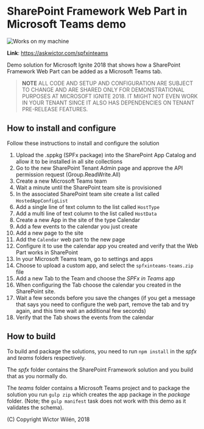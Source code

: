 # SharePoint Framework Web Part in Microsoft Teams demo

![Works on my machine](https://img.shields.io/badge/Works-on%20my%20machine-green.svg)

**Link**: https://askwictor.com/spfxinteams

Demo solution for Microsoft Ignite 2018 that shows how a SharePoint Framework Web Part can be added as a Microsoft Teams tab.

> **NOTE** ALL CODE AND SETUP AND CONFIGURATION ARE SUBJECT TO CHANGE AND ARE SHARED ONLY FOR DEMONSTRATIONAL PURPOSES AT MICROSOFT IGNITE 2018. IT MIGHT NOT EVEN WORK IN YOUR TENANT SINCE IT ALSO HAS DEPENDENCIES ON TENANT PRE-RELEASE FEATURES.


## How to install and configure

Follow these instructions to install and configure the solution

1. Upload the .sppkg (SPFx package) into the SharePoint App Catalog and allow it to be installed in all site collections
2. Go to the new SharePoint Tenant Admin page and approve the API permission request (Group.ReadWrite.All)
3. Create a new Microsoft Teams team
4. Wait a minute until the SharePoint team site is provisioned
5. In the associated SharePoint team site create a list called `HostedAppConfigList`
6. Add a single line of text column to the list called `HostType`
7. Add a multi line of text column to the list called `HostData`
8. Create a new App in the site of the type Calendar
9. Add a few events to the calendar you just create
10. Add a new page to the site
11. Add the `Calendar` web part to the new page
12. Configure it to use the calendar app you created and verify that the Web Part works in SharePoint
13. In your Microsoft Teams team, go to settings and apps
14. Choose to upload a custom app, and select the `spfxinteams-teams.zip` file
15. Add a new Tab to the Team and choose the *SPFx in Teams* app
16. When configuring the Tab choose the calendar you created in the SharePoint site.
17. Wait a few seconds before you save the changes (if you get a message that says you need to configure the web part, remove the tab and try again, and this time wait an additional few seconds)
18. Verify that the Tab shows the events from the calendar

## How to build

To build and package the solutions, you need to run `npm install` in the *spfx* and *teams* folders respectively.

The *spfx*  folder contains the SharePoint Framework solution and you build that as you normally do.

The *teams*  folder contains a Microsoft Teams project and to package the solution you run `gulp zip` which creates the app package in the *package* folder. (Note; the `gulp manifest` task does not work with this demo as it validates the schema).


(C) Copyright Wictor Wilén, 2018